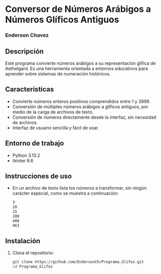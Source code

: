 # Conversor de Números Arábigos a Números Glíficos Antiguos
###            Enderson Chavez
## Descripción
Este programa convierte números arábigos a su representación glífica de Aethelgard. Es una herramienta orientada a entornos educativos para aprender sobre sistemas de numeración históricos.

## Características
- Convierte números enteros positivos comprendidos entre 1 y 3999.
- Conversión de múltiples números arábigos a glíficos antiguos, por medio de la carga de archivos de texto.
- Conversión de números directamente desde la interfaz, sin necesidad de archivos.
- Interfaz de usuario sencilla y fácil de usar.

## Entorno de trabajo
- Python 3.13.2
- tkinter 8.6

## Instrucciones de uso
- En un archivo de texto lista los números a transformar, sin ningún carácter especial, como se muestra a continuación:

    ```bash
    3
    20
    15
    200
    408
    963
    ```

## Instalación
1. Clona el repositorio:
   ```bash
   git clone https://github.com/EndersonCh/Programa_Glifos.git
   cd Programa_Glifos

